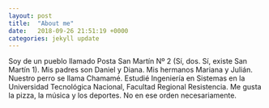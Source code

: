 ```yaml
---
layout: post
title:  "About me"
date:   2018-09-26 21:51:19 +0000
categories: jekyll update
---
```

Soy de un pueblo llamado Posta San Martín Nº 2 (Sí, dos. Sí, existe San Martín 1).
Mis padres son Daniel y Diana. Mis hermanos Mariana y Julián. Nuestro perro se llama Chamamé.
Estudié Ingeniería en Sistemas en la Universidad Tecnológica Nacional, Facultad Regional Resistencia.
Me gusta la pizza, la música y los deportes. No en ese orden necesariamente.


